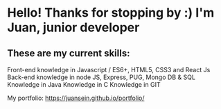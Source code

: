 # Hello! Thanks for stopping by :) I'm Juan, junior developer 

## These are my current skills:

  Front-end knowledge in Javascript / ES6+, HTML5, CSS3 and React Js
  Back-end knowledge in node JS, Express, PUG, Mongo DB & SQL
  Knowledge in Java
  Knowledge in C
  Knowledge in GIT

My portfolio: https://juansein.github.io/portfolio/
